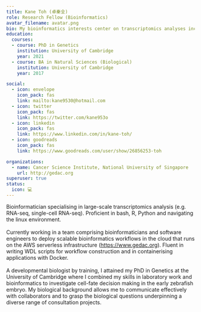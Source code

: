 ```yaml
---
title: Kane Toh (卓秦全)
role: Research Fellow (Bioinformatics)
avatar_filename: avatar.png
bio: My bioinformatics interests center on transcriptomics analyses including spatial transcriptomics, single-cell RNA-seq and bulk RNA-seq.
education:
  courses:
  - course: PhD in Genetics
    institution: University of Cambridge
    year: 2021
  - course: BA in Natural Sciences (Biological)
    institution: University of Cambridge
    year: 2017

social:
  - icon: envelope
    icon_pack: fas
    link: mailto:kane9530@hotmail.com
  - icon: twitter
    icon_pack: fas
    link: https://twitter.com/kane953o  
  - icon: linkedin
    icon_pack: fas
    link: https://www.linkedin.com/in/kane-toh/
  - icon: goodreads
    icon_pack: fas
    link: https://www.goodreads.com/user/show/26856253-toh

organizations:
  - name: Cancer Science Institute, National University of Singapore
    url: http://gedac.org
superuser: true
status:
  icon: 💻
---
```

Bioinformatician specialising in large-scale transcriptomics analysis (e.g. RNA-seq, single-cell RNA-seq). Proficient in bash, R, Python and navigating the linux environment.\
\
Currently working in a team comprising bioinformaticians and software engineers to deploy scalable bioinformatics workflows in the cloud that runs on the AWS serverless infrastructure (https://www.gedac.org). Fluent in writing WDL scripts for workflow construction and in containerising applications with Docker.\
\
A developmental biologist by training, I attained my PhD in Genetics at the University of Cambridge where I combined my skills in laboratory work and bioinformatics to investigate cell-fate decision making in the early zebrafish embryo. My biological background allows me to communicate effectively with collaborators and to grasp the biological questions underpinning a diverse range of consultation projects.
